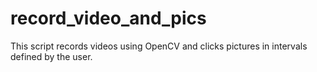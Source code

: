 # record_video_and_pics
This script records videos using OpenCV and clicks pictures in intervals defined by the user.
